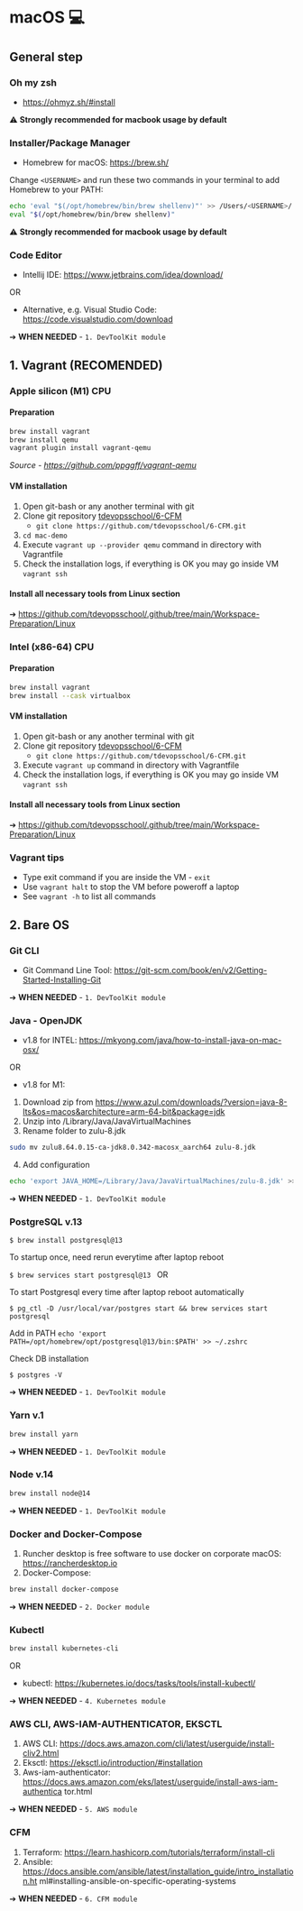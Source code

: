 # macOS 💻
## General step
### Oh my zsh
- https://ohmyz.sh/#install

⚠️ **Strongly recommended for macbook usage by default**

### Installer/Package Manager
- Homebrew for macOS: https://brew.sh/

Change `<USERNAME>` and run these two commands in your terminal to add Homebrew to your PATH:
```bash
echo 'eval "$(/opt/homebrew/bin/brew shellenv)"' >> /Users/<USERNAME>/.zprofile
eval "$(/opt/homebrew/bin/brew shellenv)"
````

⚠️ **Strongly recommended for macbook usage by default**

### Code Editor
- Intellij IDE: https://www.jetbrains.com/idea/download/

OR

- Alternative, e.g. Visual Studio Code: https://code.visualstudio.com/download

➔ **WHEN NEEDED** - `1. DevToolKit module`

## 1. Vagrant (RECOMENDED)
### Apple silicon (M1) CPU
#### Preparation
```bash
brew install vagrant
brew install qemu
vagrant plugin install vagrant-qemu
```
*Source - https://github.com/ppggff/vagrant-qemu*

#### VM installation
1. Open git-bash or any another terminal with git
2. Clone git repository [tdevopsschool/6-CFM](https://github.com/tdevopsschool/6-CFM)
    - `git clone https://github.com/tdevopsschool/6-CFM.git`
3. `cd mac-demo`
4. Execute `vagrant up --provider qemu` command in directory with Vagrantfile
5. Check the installation logs, if everything is OK you may go inside VM `vagrant ssh`

#### Install all necessary tools from Linux section
➔ https://github.com/tdevopsschool/.github/tree/main/Workspace-Preparation/Linux

### Intel (x86-64) CPU
#### Preparation
```bash
brew install vagrant
brew install --cask virtualbox 
```

#### VM installation
1. Open git-bash or any another terminal with git
2. Clone git repository [tdevopsschool/6-CFM](https://github.com/tdevopsschool/6-CFM)
    - `git clone https://github.com/tdevopsschool/6-CFM.git`
3. Execute `vagrant up` command in directory with Vagrantfile
4. Check the installation logs, if everything is OK you may go inside VM `vagrant ssh`

#### Install all necessary tools from Linux section
➔ https://github.com/tdevopsschool/.github/tree/main/Workspace-Preparation/Linux

### Vagrant tips
- Type exit command if you are inside the VM - `exit`
- Use `vagrant halt` to stop the VM before poweroff a laptop
- See `vagrant -h` to list all commands


## 2. Bare OS

### Git CLI
- Git Command Line Tool: https://git-scm.com/book/en/v2/Getting-Started-Installing-Git

➔ **WHEN NEEDED** - `1. DevToolKit module`

### Java - OpenJDK
- v1.8 for INTEL: https://mkyong.com/java/how-to-install-java-on-mac-osx/

OR

- v1.8 for M1:
1. Download zip from https://www.azul.com/downloads/?version=java-8-lts&os=macos&architecture=arm-64-bit&package=jdk
2. Unzip into /Library/Java/JavaVirtualMachines
3. Rename folder to zulu-8.jdk
```bash
sudo mv zulu8.64.0.15-ca-jdk8.0.342-macosx_aarch64 zulu-8.jdk
```
4. Add configuration
```bash
echo 'export JAVA_HOME=/Library/Java/JavaVirtualMachines/zulu-8.jdk' >> ~/.zshrc
```

➔ **WHEN NEEDED** - `1. DevToolKit module`

### PostgreSQL v.13
`$ brew install postgresql@13`

To startup once, need rerun everytime after laptop reboot

`$ brew services start postgresql@13 `
OR

To start Postgresql every time after laptop reboot automatically

`$ pg_ctl -D /usr/local/var/postgres start && brew services start postgresql` 

Add in PATH
`echo 'export PATH=/opt/homebrew/opt/postgresql@13/bin:$PATH' >> ~/.zshrc`

Check DB installation
 
`$ postgres -V`

➔ **WHEN NEEDED** - `1. DevToolKit module`

### Yarn v.1
```bash
brew install yarn
```
➔ **WHEN NEEDED** - `1. DevToolKit module`

### Node v.14
```bash
brew install node@14
```
➔ **WHEN NEEDED** - `1. DevToolKit module`

### Docker and Docker-Compose
1. Runcher desktop is free software to use docker on corporate macOS: https://rancherdesktop.io
2. Docker-Compose: 
```bash
brew install docker-compose
```

➔ **WHEN NEEDED** - `2. Docker module`

### Kubectl
```bash
brew install kubernetes-cli
```
OR
- kubectl: https://kubernetes.io/docs/tasks/tools/install-kubectl/

➔ **WHEN NEEDED** - `4. Kubernetes module`

### AWS CLI, AWS-IAM-AUTHENTICATOR, EKSCTL
1. AWS CLI: https://docs.aws.amazon.com/cli/latest/userguide/install-cliv2.html
2. Eksctl: https://eksctl.io/introduction/#installation
3. Aws-iam-authenticator: https://docs.aws.amazon.com/eks/latest/userguide/install-aws-iam-authentica
tor.html

➔ **WHEN NEEDED** - `5. AWS module`

### CFM
1. Terraform: https://learn.hashicorp.com/tutorials/terraform/install-cli
2. Ansible: https://docs.ansible.com/ansible/latest/installation_guide/intro_installation.ht
ml#installing-ansible-on-specific-operating-systems

➔ **WHEN NEEDED** - `6. CFM module`

